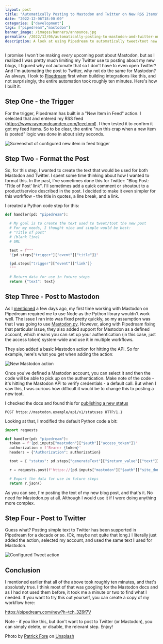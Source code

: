 ```yaml
---
layout: post
title: "Automatically Posting to Mastodon and Twitter on New RSS Items"
date: "2022-12-06T18:00:00"
categories: ["development"]
tags: ["pipedream","mastodon"]
banner_image: /images/banners/announce.jpg
permalink: /2022/12/06/automatically-posting-to-mastodon-and-twitter-on-new-rss-items
description: A look at using Pipedream to automatically tweet/toot new items from an RSS feed
---
```


I promise I won't be making *every* upcoming post about Mastodon, but as I realized I was pretty much limiting my Twitter use to posting about my new blogs, I figured why not automate that so I don't have to even open Twitter? And I'm automating the post to Twitter, why not do the same for Mastodon? As always, I look to [Pipedream](https://pipedream.com?via=raymond) first when building integrations like this, and not surprisingly, the entire automation took roughly ten minutes. Here's how I built it.

## Step One - the Trigger

For the trigger, Pipedream has built in a "New Item in Feed" action. I selected that and entered my RSS feed (<https://www.raymondcamden.com/feed.xml>). I then tested it to confirm it got my feed items. So to be clear, the entire "run this crap when a new item is posted" logic was done in about sixty seconds. 

<p>
<img data-src="https://static.raymondcamden.com/images/2022/12/rss1.jpg" alt="Screenshot of configured new item in feed trigger" class="lazyload imgborder imgcenter">
</p>

## Step Two - Format the Post

So, for this step, I wanted to create the text that would be used for both Mastodon and Twitter. I spent some time thinking about how I wanted to format this. In the past, I've sometimes done this for Twitter: "Blog Post: 'TItle of Post' link". I'll sometimes add a quick comment or shoutout to a product/service described in the post. I decided to make it even simpler for this workflow - the title in quotes, a line break, and a link.

I created a Python code step for this:

```python
def handler(pd: "pipedream"):

  # My goal is to create the text used to tweet/toot the new post
  # For my needs, I thought nice and simple would be best:
  # "Title of post"
  # (blank line)
  # URL

  text = f"""
  "{pd.steps["trigger"]["event"]["title"]}"

  {pd.steps["trigger"]["event"]["link"]}
  """

  # Return data for use in future steps
  return {"text": text}
```

## Step Three - Post to Mastodon

As I [mentioned](https://www.raymondcamden.com/2022/12/01/building-a-mastodon-bot-on-pipedream) a few days ago, my first time working with Mastodon on Pipedream required me to use Node as the Python library wouldn't work well. The issue I ran into was fixed pretty quickly, so my assumption was that I was going to use [Mastodon.py](https://github.com/halcy/Mastodon.py). However, along with Pipedream fixing that particular issue, they also added support for Mastodon as a defined account, which means you can set up your authentication (in this case, just the access token) system-wide and use it in multiple workflows. 

They also added a basic Mastodon action for hitting the API. So for example, here's what you get when adding the action:

<p>
<img data-src="https://static.raymondcamden.com/images/2022/12/rss2.jpg" alt="New Mastodon action" class="lazyload imgborder imgcenter">
</p>

Once you've defined a Mastodon account, you can select it and then the code will be able to pick up on the authentication. Make note of the code - it's hitting the Mastodon API to verify credentials - a default call. But when I saw this, I was curious how difficult it would be to change this to posting a new toot. 

I checked the docs and found this for [publishing a new status](https://docs.joinmastodon.org/methods/statuses/#create)

```
POST https://mastodon.example/api/v1/statuses HTTP/1.1
```

Looking at that, I modified the default Python code a bit:

```python
import requests

def handler(pd: "pipedream"):
  token = f'{pd.inputs["mastodon"]["$auth"]["access_token"]}'
  authorization = f'Bearer {token}'
  headers = {"Authorization": authorization}

  toot = { "status": pd.steps["generateText"]["$return_value"]["text"]}

  r = requests.post(f'https://{pd.inputs["mastodon"]["$auth"]["site_domain"]}/api/v1/statuses', data=toot, headers=headers)

  # Export the data for use in future steps
  return r.json()
```

As you can see, I'm posting the text of my new blog post, and that's it. No need for Mastodon.py at all. Although I would use it if I were doing anything more complex. 

## Step Four - Post to Twitter

Guess what? Posting simple text to Twitter has been supported in Pipedream for a decade or so. (Ok, maybe not quite that long.) I literally just added the action, selected my account, and used the same text I used for Mastodon.

<p>
<img data-src="https://static.raymondcamden.com/images/2022/12/rss3.jpg" alt="Configured Tweet action" class="lazyload imgborder imgcenter">
</p>

## Conclusion

I mentioned earlier that all of the above took roughly ten minutes, and that's absolutely true. I think most of that was googling for the Mastodon docs and as I had not used them before, it took me a minute or two to find what I needed. If you want to try this out yourself, you can create a copy of my workflow here:

<https://pipedream.com/new?h=tch_3Z6f7V>

Note - if you like this, but don't want to post to Twitter (or Mastodon), you can simply delete, or disable, the relevant step. Enjoy!

Photo by <a href="https://unsplash.com/@patrickian4?utm_source=unsplash&utm_medium=referral&utm_content=creditCopyText">Patrick Fore</a> on <a href="https://unsplash.com/s/photos/announce?utm_source=unsplash&utm_medium=referral&utm_content=creditCopyText">Unsplash</a>
  